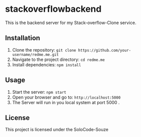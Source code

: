 # stackoverflowbackend

This is the backend server for my Stack-overflow-Clone service.

## Installation

1. Clone the repository: `git clone https://github.com/your-username/redme.me.git`
2. Navigate to the project directory: `cd redme.me`
3. Install dependencies: `npm install`

## Usage

1. Start the server: `npm start`
2. Open your browser and go to: `http://localhost:5000`
3. The Server will run in you local system at port 5000 .

## License

This project is licensed under the SoloCode-Souze

